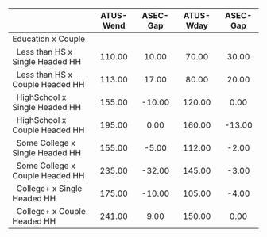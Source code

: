 
|                      |    ATUS-Wend |     ASEC-Gap |    ATUS-Wday |     ASEC-Gap |
| -------------------- | :----------: | :----------: | :----------: | :----------: |
| Education x Couple   |              |              |              |              |
| &nbsp;&nbsp;Less than HS x Single Headed HH |       110.00 |        10.00 |        70.00 |        30.00 |
| &nbsp;&nbsp;Less than HS x Couple Headed HH |       113.00 |        17.00 |        80.00 |        20.00 |
| &nbsp;&nbsp;HighSchool x Single Headed HH |       155.00 |       -10.00 |       120.00 |         0.00 |
| &nbsp;&nbsp;HighSchool x Couple Headed HH |       195.00 |         0.00 |       160.00 |       -13.00 |
| &nbsp;&nbsp;Some College x Single Headed HH |       155.00 |        -5.00 |       112.00 |        -2.00 |
| &nbsp;&nbsp;Some College x Couple Headed HH |       235.00 |       -32.00 |       145.00 |        -3.00 |
| &nbsp;&nbsp;College+ x Single Headed HH |       175.00 |       -10.00 |       105.00 |        -4.00 |
| &nbsp;&nbsp;College+ x Couple Headed HH |       241.00 |         9.00 |       150.00 |         0.00 |


